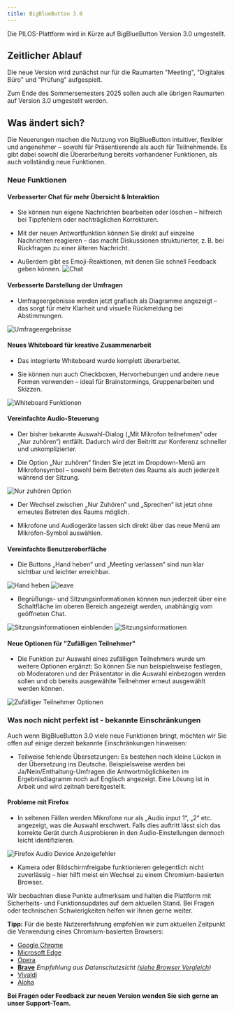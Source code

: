 ```yaml
---
title: BigBlueButton 3.0
---
```


Die PILOS-Plattform wird in Kürze auf BigBlueButton Version 3.0 umgestellt.

## Zeitlicher Ablauf
Die neue Version wird zunächst nur für die Raumarten "Meeting", "Digitales Büro" und "Prüfung" aufgespielt.

Zum Ende des Sommersemesters 2025 sollen auch alle übrigen Raumarten auf Version 3.0 umgestellt werden. 

## Was ändert sich?
Die Neuerungen machen die Nutzung von BigBlueButton intuitiver, flexibler und angenehmer – sowohl für Präsentierende als auch für Teilnehmende. Es gibt dabei sowohl die Überarbeitung bereits vorhandener Funktionen, als auch vollständig neue Funktionen.

### Neue Funktionen

#### Verbesserter Chat für mehr Übersicht & Interaktion
- Sie können nun eigene Nachrichten bearbeiten oder löschen – hilfreich bei Tippfehlern oder nachträglichen Korrekturen.

- Mit der neuen Antwortfunktion können Sie direkt auf einzelne Nachrichten reagieren – das macht Diskussionen strukturierter, z. B. bei Rückfragen zu einer älteren Nachricht.

- Außerdem gibt es Emoji-Reaktionen, mit denen Sie schnell Feedback geben können.
![Chat](assets/chat.png)

#### Verbesserte Darstellung der Umfragen
- Umfrageergebnisse werden jetzt grafisch als Diagramme angezeigt – das sorgt für mehr Klarheit und visuelle Rückmeldung bei Abstimmungen.

![Umfrageergebnisse](assets/poll-results.png)

#### Neues Whiteboard für kreative Zusammenarbeit
- Das integrierte Whiteboard wurde komplett überarbeitet.

- Sie können nun auch Checkboxen, Hervorhebungen und andere neue Formen verwenden – ideal für Brainstormings, Gruppenarbeiten und Skizzen.

![Whiteboard Funktionen](assets/whiteboard-functions.png)

#### Vereinfachte Audio-Steuerung
- Der bisher bekannte Auswahl-Dialog („Mit Mikrofon teilnehmen“ oder „Nur zuhören“) entfällt. Dadurch wird der Beitritt zur Konferenz schneller und unkomplizierter.

- Die Option „Nur zuhören“ finden Sie jetzt im Dropdown-Menü am Mikrofonsymbol – sowohl beim Betreten des Raums als auch jederzeit während der Sitzung.

![Nur zuhören Option](assets/listen-only.png)

- Der Wechsel zwischen „Nur Zuhören“ und „Sprechen“ ist jetzt ohne erneutes Betreten des Raums möglich.

- Mikrofone und Audiogeräte lassen sich direkt über das neue Menü am Mikrofon-Symbol auswählen.

#### Vereinfachte Benutzeroberfläche
- Die Buttons „Hand heben“ und „Meeting verlassen“ sind nun klar sichtbar und leichter erreichbar.

![Hand heben](assets/raise-hand.png)
![leave](assets/leave.png)

- Begrüßungs- und Sitzungsinformationen können nun jederzeit über eine Schaltfläche im oberen Bereich angezeigt werden, unabhängig vom geöffneten Chat.

![Sitzungsinformationen einblenden](assets/show-session-details.png)
![Sitzungsinformationen](assets/session-details.png)

#### Neue Optionen für "Zufälligen Teilnehmer"

- Die Funktion zur Auswahl eines zufälligen Teilnehmers wurde um weitere Optionen ergänzt: So können Sie nun beispielsweise festlegen, ob Moderatoren und der Präsentator in die Auswahl einbezogen werden sollen und ob bereits ausgewählte Teilnehmer erneut ausgewählt werden können.

![Zufälliger Teilnehmer Optionen](assets/random-user-options.png)

### Was noch nicht perfekt ist - bekannte Einschränkungen
Auch wenn BigBlueButton 3.0 viele neue Funktionen bringt, möchten wir Sie offen auf einige derzeit bekannte Einschränkungen hinweisen:

- Teilweise fehlende Übersetzungen: Es bestehen noch kleine Lücken in der Übersetzung ins Deutsche. Beispielsweise werden bei Ja/Nein/Enthaltung-Umfragen die Antwortmöglichkeiten im Ergebnisdiagramm noch auf Englisch angezeigt. Eine Lösung ist in Arbeit und wird zeitnah bereitgestellt.

#### Probleme mit Firefox

- In seltenen Fällen werden Mikrofone nur als „Audio input 1“, „2“ etc. angezeigt, was die Auswahl erschwert. Falls dies auftritt lässt sich das korrekte Gerät durch Ausprobieren in den Audio-Einstellungen dennoch leicht identifizieren.

![Firefox Audio Device Anzeigefehler](assets/firefox-audiodevice-bug.png)


- Kamera oder Bildschirmfreigabe funktionieren gelegentlich nicht zuverlässig – hier hilft meist ein Wechsel zu einem Chromium-basierten Browser.


Wir beobachten diese Punkte aufmerksam und halten die Plattform mit Sicherheits- und Funktionsupdates auf dem aktuellen Stand. Bei Fragen oder technischen Schwierigkeiten helfen wir Ihnen gerne weiter.

**Tipp:** Für die beste Nutzererfahrung empfehlen wir zum aktuellen Zeitpunkt die Verwendung eines Chromium-basierten Browsers:

- [Google Chrome](https://www.google.com/intl/de_de/chrome/)
- [Microsoft Edge](https://www.microsoft.com/de-de/edge)
- [Opera](https://www.opera.com/de)
- **[Brave](https://brave.com/de/)** *Empfehlung aus Datenschutzsicht ([siehe Browser Vergleich](https://privacytests.org/))*
- [Vivaldi](https://vivaldi.com/de/)
- [Aloha](https://alohabrowser.com/)

**Bei Fragen oder Feedback zur neuen Version wenden Sie sich gerne an unser Support-Team.**